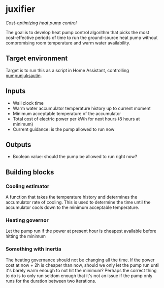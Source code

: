 # juxifier
_Cost-optimizing heat pump control_

The goal is to develop heat pump control algorithm that picks the most cost-effective periods of time to run the ground-source heat pump without compromising room temperature and warm water availability.

## Target environment
Target is to run this as a script in Home Assistant, controlling [pumpunjuksautin](https://github.com/zouppen/pumpunjuksautin).

## Inputs
- Wall clock time
- Warm water accumulator temperature history up to current moment
- Minimum acceptable temperature of the accumulator
- Total cost of electric power per kWh for next hours (8 hours at minimum)
- Current guidance: is the pump allowed to run now

## Outputs
- Boolean value: should the pump be allowed to run right now?

## Building blocks

### Cooling estimator
A function that takes the temperature history and determines the accumulator rate of cooling.
This is used to determine the time until the accumulator cools down to the minimum acceptable temperature.

### Heating governor
Let the pump run if the power at present hour is cheapest available before hitting the minimum

### Something with inertia
The heating governance should not be changing all the time.
If the power cost at now + 2h is cheaper than now, should we only let the pump run until it's barely warm enough to not hit the minimum?
Perhaps the correct thing to do is to only run seldom enough that it's not an issue if the pump only runs for the duration between two iterations.

